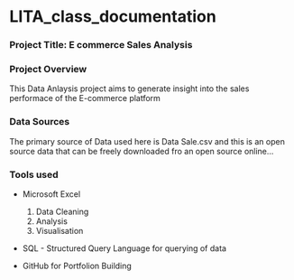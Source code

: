 # LITA_class_documentation

### Project Title: E commerce Sales Analysis

### Project Overview

This Data Anlaysis project aims to generate insight into the sales performace of the E-commerce platform

### Data Sources
The primary source of Data used here is Data Sale.csv and this is an open source data that can be freely downloaded fro an open source online...

### Tools used
- Microsoft Excel
  1. Data Cleaning
  2. Analysis
  3. Visualisation
     
- SQL - Structured Query Language for querying of data
- GitHub for Portfolion Building

